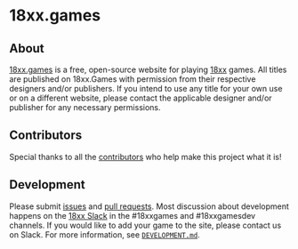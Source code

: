 # 18xx.games

## About

[18xx.games](https://18xx.games) is a free, open-source website for playing [18xx](https://boardgamegeek.com/boardgamefamily/19/series-18xx) games. All titles are published on 18xx.Games with permission from their respective designers and/or publishers. If you intend to use any title for your own use or on a different website, please contact the applicable designer and/or publisher for any necessary permissions.

## Contributors

Special thanks to all the [contributors](https://github.com/tobymao/18xx/graphs/contributors) who help make this project what it is!

## Development

Please submit [issues](https://github.com/tobymao/18xx/issues) and [pull requests](https://github.com/tobymao/18xx/pulls). Most discussion about development happens on the [18xx Slack](https://join.slack.com/t/18xxgames/shared_invite/zt-8ksy028m-CSZC~G5QtiFv60_jdqqulQ) in the #18xxgames and #18xxgamesdev channels.  If you would like to add your game to the site, please contact us on Slack. For more information, see [`DEVELOPMENT.md`](DEVELOPMENT.md).
